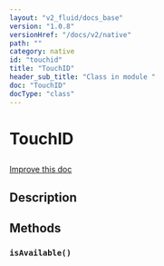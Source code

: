 ```yaml
---
layout: "v2_fluid/docs_base"
version: "1.0.8"
versionHref: "/docs/v2/native"
path: ""
category: native
id: "touchid"
title: "TouchID"
header_sub_title: "Class in module "
doc: "TouchID"
docType: "class"
---
```









<h1 class="api-title">


TouchID






</h1>

<a class="improve-v2-docs" href='http://github.com/driftyco/ionic/edit/2.0/src/plugins/touchid.ts#L0'>
Improve this doc
</a>






<!-- description -->
<h2>Description</h2>


<!-- @usage tag -->


<!-- @property tags -->


<!-- methods on the class -->

<h2>Methods</h2>

<div id="isAvailable"></div>

<h3>
<code>isAvailable()</code>
  

</h3>










<!-- related link --><!-- end content block -->


<!-- end body block -->

